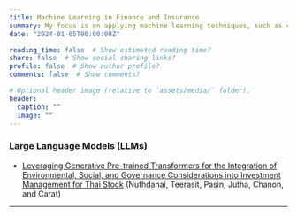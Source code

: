 ```yaml
---
title: Machine Learning in Finance and Insurance
summary: My focus is on applying machine learning techniques, such as clustering and classification, to address problems in finance and insurance. I also consider developing novel statistical machine learning methods. Additionally, I investigate the application of AI in these fields.
date: "2024-01-05T00:00:00Z"

reading_time: false  # Show estimated reading time?
share: false  # Show social sharing links?
profile: false  # Show author profile?
comments: false  # Show comments?

# Optional header image (relative to `assets/media/` folder).
header:
  caption: ""
  image: ""
---
```


<div style="font-size: 14px;">
  
### Large Language Models (LLMs)

- [Leveraging Generative Pre-trained Transformers for the Integration of Environmental, Social, and Governance Considerations into Investment Management for Thai Stock](https://papers.ssrn.com/sol3/papers.cfm?abstract_id=4715431) (Nuthdanai, Teerasit, Pasin, Jutha, Chanon, and Carat)

---

</div>
